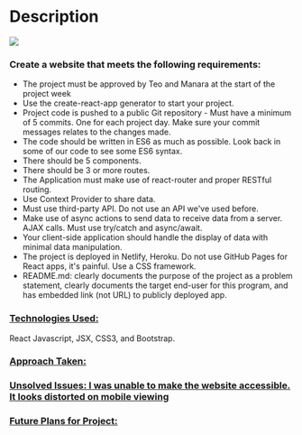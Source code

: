 <h1>Description</h1>
<img src="projectRequirements.png">
<h3>Create a website that meets the following requirements: </h3>

<ul>
<li>The project must be approved by Teo and Manara at the start of the project week</li>
<li>Use the create-react-app generator to start your project.</li>
<li>Project code is pushed to a public Git repository - Must have a minimum of 5 commits. One for each project day. Make sure your commit messages relates to the changes made.</li>
<li>The code should be written in ES6 as much as possible. Look back in some of our code to see some ES6 syntax.</li>
<li>There should be 5 components.</li>
<li>There should be 3 or more routes. </li>
<li>The Application must make use of react-router and proper RESTful routing. </li>
<li>Use Context Provider to share data.</li>
<li>Must use third-party API. Do not use an API we've used before.</li>
<li>Make use of async actions to send data to receive data from a server. AJAX calls. Must use try/catch and async/await.</li>
<li>Your client-side application should handle the display of data with minimal data manipulation.</li>
 <li>The project is deployed in Netlify, Heroku. Do not use GitHub Pages for React apps, it's painful.
 Use a CSS framework. </li>
 <li>README.md:  clearly documents the purpose of the project as a problem statement, clearly documents the target end-user for this program, and has embedded link (not URL) to publicly deployed app. </li>
</ul>


<h3><u>Technologies Used:</u></h3> React Javascript, JSX, CSS3, and Bootstrap.

<h3><u>Approach Taken:</u></h3>

<h3><u> Unsolved Issues: I was unable to make the website accessible. It looks distorted on mobile viewing </u></h3>


<h3><u> Future Plans for Project:</u></h3>